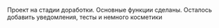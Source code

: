 Проект на стадии доработки. Основные функции сделаны. Осталось добавить уведомления, тесты и немного косметики
